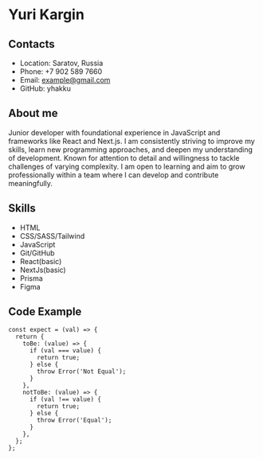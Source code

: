 # Yuri Kargin

## Contacts

- Location: Saratov, Russia
- Phone: +7 902 589 7660
- Email: example@gmail.com
- GitHub: yhakku

## About me

Junior developer with foundational experience in JavaScript and frameworks like React and Next.js. I am consistently striving to improve my skills, learn new programming approaches, and deepen my understanding of development. Known for attention to detail and willingness to tackle challenges of varying complexity. I am open to learning and aim to grow professionally within a team where I can develop and contribute meaningfully.

## Skills

- HTML
- CSS/SASS/Tailwind
- JavaScript
- Git/GitHub
- React(basic)
- NextJs(basic)
- Prisma
- Figma

## Code Example

```
const expect = (val) => {
  return {
    toBe: (value) => {
      if (val === value) {
        return true;
      } else {
        throw Error('Not Equal');
      }
    },
    notToBe: (value) => {
      if (val !== value) {
        return true;
      } else {
        throw Error('Equal');
      }
    },
  };
};
```
